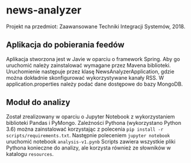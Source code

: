 # news-analyzer

Projekt na przedmiot: Zaawansowane Techniki Integracji Systemów, 2018.

## Aplikacja do pobierania feedów

Aplikacja stworzona jest w Javie w oparciu o framework Spring. 
Aby go uruchomić należy zainstalować wymagane przez Mavena biblioteki.
Uruchomienie następuje przez klasę NewsAnalyzerApplication, gdzie można dokładnie skonfigurować wykorzystywane kanały RSS. W application.properties należy podać dane dostępowe do bazy MongoDB.

## Moduł do analizy

Został zrealizowany w oparciu o Jupyter Notebook z wykorzystaniem biblioteki Pandas i PyMongo. Zależności Pythona (wykorzystano Python 3.6) można zainstalować korzystając z polecenia `pip install -r scripts/requirements.txt`. Następnie poleceniem `jupyter notebook` uruchomić notebook `analysis-v1.pynb`
Scripts zawiera wszystkie pliki Pythona konieczne do analizy, ale korzysta również ze słowników w katalogu `resources`.